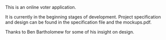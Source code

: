 This is an online voter application.

It is currently in the beginning stages of development. Project specification and design can be found in the specification file and the mockups.pdf.

Thanks to Ben Bartholomew for some of his insight on design.
